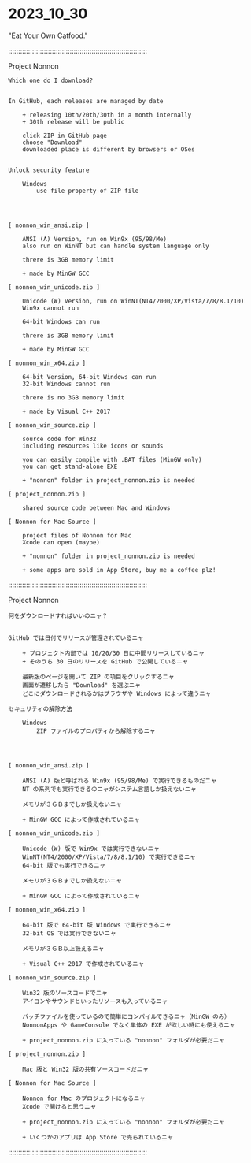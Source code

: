 # 2023_10_30
"Eat Your Own Catfood."

::::::::::::::::::::::::::::::::::::::::::::::::::::::::::::::::::::::

Project Nonnon

	Which one do I download?


	In GitHub, each releases are managed by date

		+ releasing 10th/20th/30th in a month internally
		+ 30th release will be public

		click ZIP in GitHub page
		choose "Download"
		downloaded place is different by browsers or OSes


	Unlock security feature

		Windows
			use file property of ZIP file




	[ nonnon_win_ansi.zip ]

		ANSI (A) Version, run on Win9x (95/98/Me)
		also run on WinNT but can handle system language only

		threre is 3GB memory limit

		+ made by MinGW GCC

	[ nonnon_win_unicode.zip ]

		Unicode (W) Version, run on WinNT(NT4/2000/XP/Vista/7/8/8.1/10)
		Win9x cannot run

		64-bit Windows can run

		threre is 3GB memory limit

		+ made by MinGW GCC

	[ nonnon_win_x64.zip ]

		64-bit Version, 64-bit Windows can run
		32-bit Windows cannot run

		threre is no 3GB memory limit

		+ made by Visual C++ 2017

	[ nonnon_win_source.zip ]

		source code for Win32
		including resources like icons or sounds

		you can easily compile with .BAT files (MinGW only)
		you can get stand-alone EXE

		+ "nonnon" folder in project_nonnon.zip is needed

	[ project_nonnon.zip ]

		shared source code between Mac and Windows

	[ Nonnon for Mac Source ]

		project files of Nonnon for Mac
		Xcode can open (maybe)

		+ "nonnon" folder in project_nonnon.zip is needed

		+ some apps are sold in App Store, buy me a coffee plz!

::::::::::::::::::::::::::::::::::::::::::::::::::::::::::::::::::::::

Project Nonnon

	何をダウンロードすればいいのニャ？


	GitHub では日付でリリースが管理されているニャ

		+ プロジェクト内部では 10/20/30 日に中間リリースしているニャ
		+ そのうち 30 日のリリースを GitHub で公開しているニャ

		最新版のページを開いて ZIP の項目をクリックするニャ
		画面が遷移したら "Download" を選ぶニャ
		どこにダウンロードされるかはブラウザや Windows によって違うニャ

	セキュリティの解除方法

		Windows
			ZIP ファイルのプロパティから解除するニャ




	[ nonnon_win_ansi.zip ]

		ANSI (A) 版と呼ばれる Win9x (95/98/Me) で実行できるものだニャ
		NT の系列でも実行できるのニャがシステム言語しか扱えないニャ

		メモリが３ＧＢまでしか扱えないニャ

		+ MinGW GCC によって作成されているニャ

	[ nonnon_win_unicode.zip ]

		Unicode (W) 版で Win9x では実行できないニャ
		WinNT(NT4/2000/XP/Vista/7/8/8.1/10) で実行できるニャ
		64-bit 版でも実行できるニャ

		メモリが３ＧＢまでしか扱えないニャ

		+ MinGW GCC によって作成されているニャ

	[ nonnon_win_x64.zip ]

		64-bit 版で 64-bit 版 Windows で実行できるニャ
		32-bit OS では実行できないニャ

		メモリが３ＧＢ以上扱えるニャ

		+ Visual C++ 2017 で作成されているニャ

	[ nonnon_win_source.zip ]

		Win32 版のソースコードでニャ
		アイコンやサウンドといったリソースも入っているニャ

		バッチファイルを使っているので簡単にコンパイルできるニャ（MinGW のみ）
		NonnonApps や GameConsole でなく単体の EXE が欲しい時にも使えるニャ

		+ project_nonnon.zip に入っている "nonnon" フォルダが必要だニャ

	[ project_nonnon.zip ]

		Mac 版と Win32 版の共有ソースコードだニャ

	[ Nonnon for Mac Source ]

		Nonnon for Mac のプロジェクトになるニャ
		Xcode で開けると思うニャ

		+ project_nonnon.zip に入っている "nonnon" フォルダが必要だニャ

		+ いくつかのアプリは App Store で売られているニャ

::::::::::::::::::::::::::::::::::::::::::::::::::::::::::::::::::::::
